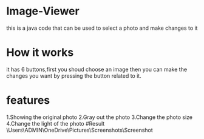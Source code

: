 # Image-Viewer
this is a java code that can be used to select a photo and make changes to it
# How it works
it has 6 buttons,first you shoud choose an image then you can make the changes you want by pressing the button related to it.
# features
1.Showing the original photo
2.Gray out the photo
3.Change the photo size
4.Change the light of the photo
#Result
\Users\ADMIN\OneDrive\Pictures\Screenshots\Screenshot

